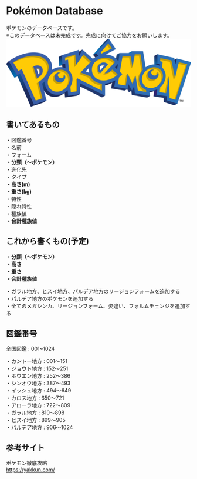 # Pokémon Database

ポケモンのデータベースです。<br>
※このデータベースは未完成です。完成に向けてご協力をお願いします。</span>
![ポケモンロゴ](/images/pokemonlogo.PNG "pokemonlogo")

## 書いてあるもの

・図鑑番号<br>
・名前<br>
・フォーム<br>
**・分類（～ポケモン）**<br>
・進化先<br>
・タイプ<br>
**・高さ(m)<br>**
**・重さ(kg)<br>**
・特性<br>
・隠れ特性<br>
・種族値<br>
**・合計種族値<br>**

## これから書くもの(予定)

**・分類（～ポケモン）<br>**
**・高さ<br>**
**・重さ<br>**
**・合計種族値<br>**

・ガラル地方、ヒスイ地方、パルデア地方のリージョンフォームを追加する<br>
・パルデア地方のポケモンを追加する<br>
・全てのメガシンカ、リージョンフォーム、姿違い、フォルムチェンジを追加する<br>

## 図鑑番号

全国図鑑 : 001~1024<br>

・カントー地方 : 001〜151<br>
・ジョウト地方 : 152〜251<br>
・ホウエン地方 : 252〜386<br>
・シンオウ地方 : 387〜493<br>
・イッシュ地方 : 494〜649<br>
・カロス地方 : 650〜721<br>
・アローラ地方 : 722〜809<br>
・ガラル地方 : 810〜898<br>
・ヒスイ地方 : 899〜905<br>
・パルデア地方 : 906〜1024<br>

## 参考サイト

ポケモン徹底攻略<br>
https://yakkun.com/
